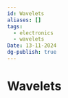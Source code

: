```yaml
---
id: Wavelets
aliases: []
tags:
  - electronics
  - wavelets
Date: 13-11-2024
dg-publish: true
---
```

# Wavelets
